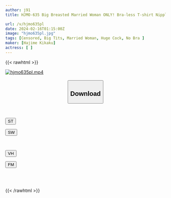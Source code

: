 ```yaml
---
author: j91
title: HJMO-635 Big Breasted Married Woman ONLY! Bra-less T-shirt Nipple Peeing Patience Game! Huge Dick Raw Fucking Punishment Game For Failing The Challenge!

url: /v/hjmo635pl
date: 2024-02-16T01:15:00Z
image: "hjmo635pl.jpg"
tags: [Censored, Big Tits, Married Woman, Huge Cock, No Bra	]
maker: [Hajime Kikaku]
actress: [ ]
---
```



{{< rawhtml >}}

<div class="video" data-videoid="WQ8ZljPoJwCrgz">
    <a href="javascript:;">
        <img src="/v/hjmo635pl/hjmo635pl.jpg" width="WIDTH" height="HEIGHT" alt="hjmo635pl.mp4" loading="lazy">
    </a>
</div>

<script type="text/javascript" src="https://j91.asia/asset/on-demand-st.js"></script>

<br>
  <link rel="stylesheet" href="https://j91.asia/asset/bs5.css">
  
  <center>
  <button class="btn btn-primary" type="button" data-bs-toggle="collapse" data-bs-target=".multi-collapse" aria-expanded="false" aria-controls="multiCollapseExample1 multiCollapseExample2"><h2>Download</h2></button></center>
</p>
<div class="row">
  <div class="col">
    <div class="collapse multi-collapse" id="multiCollapseExample1">
      <div class="card card-body">
	      	      <br>
<div class="buttons">  
<p><a href="https://streamtape.to/v/WQ8ZljPoJwCrgz" target="_blank"><button class="btn-hover color-3"><i class="fa fa-download"></i> ST</button></a></p>
<p><a href="https://cdnwish.com/whe90ya11pmo" target="_blank"><button class="btn-hover color-2"><i class="fa fa-download"></i> SW</button></a></p></div>
    </div>
  </div>
</div>
  <div class="col">
    <div class="collapse multi-collapse" id="multiCollapseExample2">
      <div class="card card-body">
	      <br>
<div class="buttons">
<p><a href="javascript:;" target="_blank"><button class="btn-hover color-9"><i class="fa fa-download"></i> VH</button></a></p>
<p><a href="javascript:;"><button class="btn-hover color-8"><i class="fa fa-download"></i> FM</button></a></p></div>
<br><br>
      </div>
    </div>
  </div>
</div>

{{< /rawhtml >}}